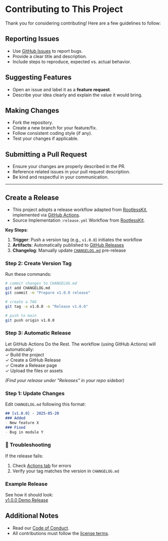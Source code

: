 # Contributing to This Project

Thank you for considering contributing! Here are a few guidelines to follow:

## Reporting Issues

- Use [GitHub Issues](../../issues) to report bugs.
- Provide a clear title and description.
- Include steps to reproduce, expected vs. actual behavior.

## Suggesting Features

- Open an issue and label it as a **feature request**.
- Describe your idea clearly and explain the value it would bring.

## Making Changes

- Fork the repository.
- Create a new branch for your feature/fix.
- Follow consistent coding style (if any).
- Test your changes if applicable.

## Submitting a Pull Request

- Ensure your changes are properly described in the PR.
- Reference related issues in your pull request description.
- Be kind and respectful in your communication.

---

## Create a Release
- This project adopts a release workflow adapted from [RootlessKit](https://github.com/rootless-containers/rootlesskit), implemented via [GitHub Actions](https://github.com/rootless-containers/rootlesskit/actions/runs/14899716761/workflow). 
- Source Implementation :`release.yml` Workflow from [RootlessKit](https://github.com/rootless-containers/rootlesskit/blob/master/.github/workflows/release.yml).

**Key Steps**:
1. **Trigger**:   Push a version tag (e.g., `v1.0.0`) initiates the workflow  
2. **Artifacts**: Automatically published to [GitHub Releases](https://github.com/your/repo/releases)  
3. **Changelog**: Manually update [`CHANGELOG.md`](CHANGELOG.md) pre-release  


### Step 2: Create Version Tag
Run these commands:
```bash
# commit changes to CHANGELOG.md
git add CHANGELOG.md
git commit -m "Prepare v1.0.0 release"

# create a TAG
git tag -a v1.0.0 -m "Release v1.0.0"

# push to main
git push origin v1.0.0
```

### Step 3: Automatic Release
Let GitHub Actions Do the Rest. The workflow (using GitHub Actions) will automatically:  
 ✓ Build the project  
 ✓ Create a GitHub Release  
 ✓ Create a Release page  
 ✓ Upload the files or assets

*(Find your release under "Releases" in your repo sidebar)*

### Step 1: Update Changes
Edit `CHANGELOG.md` following this format:
```markdown
## [v1.0.0] - 2025-05-20
### Added
- New feature X
### Fixed
- Bug in module Y
```

### 🚨 Troubleshooting
If the release fails:
1. Check [Actions tab](https://docs.github.com/assets/cb-33827/images/help/repository/actions-tab.png) for errors  
2. Verify your tag matches the version in `CHANGELOG.md`  

### Example Release
See how it should look:  
[v1.0.0 Demo Release](https://github.com/rootless-containers/rootlesskit/releases/tag/v1.0.0)


## Additional Notes

- Read our [Code of Conduct](CODE_OF_CONDUCT.md).
- All contributions must follow the [license terms](../LICENSE).
